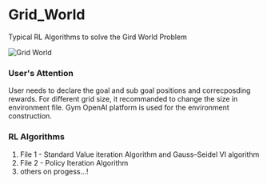 # Grid_World
Typical RL Algorithms to solve the Gird World Problem

![Grid World](https://user-images.githubusercontent.com/63408869/139194542-e6c17497-cb9e-47ed-8e2d-d6586f75b78c.gif)


### User's Attention ####
User needs to declare the goal and sub goal positions and correcposding rewards. For different grid size, it recommanded to change the size in environment file. 
Gym OpenAI platform is used for the environment construction. 


### RL Algorithms ###
1. File 1 - Standard  Value iteration Algorithm and Gauss–Seidel VI algorithm
2. File 2 - Policy Iteration Algorithm
3. others on progess...!

